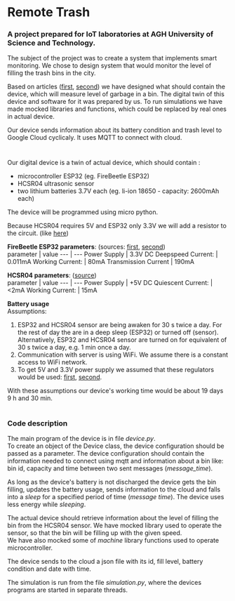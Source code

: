 # Remote Trash

### A project prepared for IoT laboratories at AGH University of Science and Technology.


The subject of the project was to create a system that implements smart monitoring.
We chose to design system that would monitor the level of filling the trash bins in the city.  

Based on articles ([first](https://www.ijert.org/research/iot-based-smart-garbage-and-waste-monitoring-system-using-mqtt-protocol-IJERTCONV6IS13133.pdf), [second](https://www.researchgate.net/publication/282738798_Smart_Waste_Collection_System_Based_on_Location_Intelligence)) we have designed what should contain the device, which will measure level of garbage in a bin. The digital twin of this device and software for it was prepared by us. 
To run simulations we have made mocked libraries and functions, which could be replaced by real ones in actual device.  

Our device sends information about its battery condition and trash level to Google Cloud cyclicaly. It uses MQTT to connect with cloud.  
   
   #

Our digital device is a twin of actual device, which should contain :</br>
- microcontroller ESP32 (eg. FireBeetle ESP32)
- HCSR04 ultrasonic sensor
- two lithium batteries 3.7V each (eg. li-ion 18650 - capacity: 2600mAh each)

The device will be programmed using micro python.

Because HCSR04 requires 5V and ESP32 only 3.3V we will add a resistor to the circuit. (like [here](https://sheldondwill.wordpress.com/2014/02/04/using-an-ultrasonic-sensor-hc-sr04-with-a-3-3v-micro-controller-tiva-c-series/))

**FireBeetle ESP32 parameters**: (sources: [first](https://diyi0t.com/reduce-the-esp32-power-consumption/), [second](https://eu.mouser.com/new/dfrobot/dfrobot-firebeetle/))<br>
parameter | value
--- | ---
Power Supply | 3.3V DC 
Deepspeed Current: | 0.011mA
Working Current: | 80mA
Transmission Current | 190mA
<br>


**HCSR04 parameters**: ([source](https://datasheet4u.com/datasheet-pdf/ETC/HC-SR04/pdf.php?id=1380136))<br>
parameter | value
--- | ---
Power Supply | +5V DC 
Quiescent Current: | <2mA
Working Current: | 15mA
<br>

**Battery usage**   
Assumptions:
1. ESP32 and HCSR04 sensor are being awaken for 30 s twice a day. For the rest of day the are in a deep sleep (ESP32) or turned off (sensor). Alternatively, ESP32 and HCSR04 sensor are turned on for equivalent of 30 s twice a day, e.g. 1 min once a day.
2. Communication with server is using WiFi. We assume there is a constant access to WiFi network.
3. To get 5V and 3.3V power supply we assumed that these regulators would be used: [first](https://pl.mouser.com/ProductDetail/Microchip-Technology/TC1262-33VDB?qs=Jw2w9zrI6w%252BwE14QJIhJFA%3D%3D&mgh=1&vip=1&gclid=CjwKCAiAi_D_BRApEiwASslbJ7H0cJQEGvKTFvMWM9Xh1R2UAsh5fmZcAWQEGv_KjgUsXIbnqQwQMRoCIS4QAvD_BwE), [second](https://pl.farnell.com/microchip/mcp1703-5002e-db/ic-ldo-reg-250ma-5v-sot223/dp/1627178?gclid=CjwKCAiAxeX_BRASEiwAc1Qdkcw7YHGdpOyY8fNJVOAq-gmqQjOPL75oksJOoKkmFiZcXzzSWzI_ghoCSPIQAvD_BwE&gross_price=true&mckv=sCMYRj03j_dc|pcrid|459816541173|plid||kword||match||slid||product|1627178|pgrid|114468574784|ptaid|pla-303417735835|&CMP=KNC-GPL-SHOPPING-Whoop-HI-31-Aug-20).

With these assumptions our device's working time would be about 19 days 9 h and 30 min.

#  

### Code description

The main program of the device is in file *device.py*.  
To create an object of the Device class, the device configuration should be passed as a parameter. The device configuration should contain the information needed to connect using mqtt and information about a bin like: bin id, capacity and time between two sent messages (*message_time*). 

As long as the device's battery is not discharged the device gets the bin filling, updates the battery usage, sends information to the cloud and falls into a *sleep* for a specified period of time (*message time*). The device uses less energy while *sleeping*.   

The actual device should retrieve information about the level of filling the bin from the HCSR04 sensor. We have mocked library used to operate the sensor, so that the bin will be filling up with the given speed.  
We have also mocked some of *machine* library functions used to operate microcontroller.

The device sends to the cloud a json file with its id, fill level, battery condition and date with time.  

The simulation is run from the file *simulation.py*, where the devices programs are started in separate threads.



